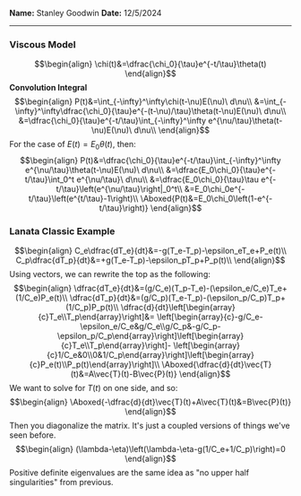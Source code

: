**Name:** Stanley Goodwin
**Date:** 12/5/2024

---
### Viscous Model
$$\begin{align}
\chi(t)&=\dfrac{\chi_0}{\tau}e^{-t/\tau}\theta(t)
\end{align}$$
**Convolution Integral**
$$\begin{align}
P(t)&=\int_{-\infty}^\infty\chi(t-\nu)E(\nu)\ d\nu\\
&=\int_{-\infty}^\infty\dfrac{\chi_0}{\tau}e^{-(t-\nu)/\tau}\theta(t-\nu)E(\nu)\ d\nu\\
&=\dfrac{\chi_0}{\tau}e^{-t/\tau}\int_{-\infty}^\infty e^{\nu/\tau}\theta(t-\nu)E(\nu)\ d\nu\\
\end{align}$$
For the case of $E(t)=E_0\theta(t)$, then:
$$\begin{align}
P(t)&=\dfrac{\chi_0}{\tau}e^{-t/\tau}\int_{-\infty}^\infty e^{\nu/\tau}\theta(t-\nu)E(\nu)\ d\nu\\
&=\dfrac{E_0\chi_0}{\tau}e^{-t/\tau}\int_0^t e^{\nu/\tau}\ d\nu\\
&=\dfrac{E_0\chi_0}{\tau}\tau e^{-t/\tau}\left(e^{\nu/\tau}\right|_0^t\\
&=E_0\chi_0e^{-t/\tau}\left(e^{t/\tau}-1\right)\\
\Aboxed{P(t)&=E_0\chi_0\left(1-e^{-t/\tau}\right)}
\end{align}$$
### Lanata Classic Example
$$\begin{align}
C_e\dfrac{dT_e}{dt}&=-g(T_e-T_p)-\epsilon_eT_e+P_e(t)\\
C_p\dfrac{dT_p}{dt}&=+g(T_e-T_p)-\epsilon_pT_p+P_p(t)\\
\end{align}$$
Using vectors, we can rewrite the top as the following:
$$\begin{align}
\dfrac{dT_e}{dt}&=(g/C_e)(T_p-T_e)-(\epsilon_e/C_e)T_e+(1/C_e)P_e(t)\\
\dfrac{dT_p}{dt}&=(g/C_p)(T_e-T_p)-(\epsilon_p/C_p)T_p+(1/C_p)P_p(t)\\
\dfrac{d}{dt}\left[\begin{array}{c}T_e\\T_p\end{array}\right]&=
\left[\begin{array}{c}-g/C_e-\epsilon_e/C_e&g/C_e\\g/C_p&-g/C_p-\epsilon_p/C_p\end{array}\right]\left[\begin{array}{c}T_e\\T_p\end{array}\right]-
\left[\begin{array}{c}1/C_e&0\\0&1/C_p\end{array}\right]\left[\begin{array}{c}P_e(t)\\P_p(t)\end{array}\right]\\
\Aboxed{\dfrac{d}{dt}\vec{T}(t)&=A\vec{T}(t)-B\vec{P}(t)}
\end{align}$$
We want to solve for $T(t)$ on one side, and so:
$$\begin{align}
\Aboxed{-\dfrac{d}{dt}\vec{T}(t)+A\vec{T}(t)&=B\vec{P}(t)}
\end{align}$$
Then you diagonalize the matrix. It's just a coupled versions of things we've seen before.
$$\begin{align}
(\lambda-\eta)\left(\lambda-\eta-g(1/C_e+1/C_p)\right)=0
\end{align}$$
Positive definite eigenvalues are the same idea as "no upper half singularities" from previous.
